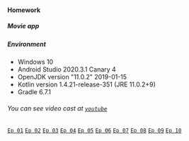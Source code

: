 #### Homework
##### Movie app
##### Environment
- Windows 10
- Android Studio 2020.3.1 Canary 4
- OpenJDK version "11.0.2" 2019-01-15
- Kotlin version 1.4.21-release-351 (JRE 11.0.2+9)
- Gradle 6.7.1

###### You can see video cast at [`youtube`](https://www.youtube.com/watch?v=mPKpoz3BTRA&list=PLK7Hkn6sI-e280phjJ0ufKTSt9DDLecPb)
[`Ep 01`](https://youtu.be/mPKpoz3BTRA)
[`Ep 02`](https://youtu.be/qbDAmUJw01k)
[`Ep 03`](https://youtu.be/KbgFlVkyB9E)
[`Ep 04`](https://youtu.be/-k_Rp9KUTeM)
[`Ep 05`](https://youtu.be/2yGS9cQMmTs)
[`Ep 06`](https://youtu.be/vIh0dlLpwQw)
[`Ep 07`](https://youtu.be/EaovJAUrRJE)
[`Ep 08`](https://youtu.be/wJzyM_y3uwU)
[`Ep 09`](https://youtu.be/JX7bLYmEeEc)
[`Ep 10`](https://youtu.be/B0XpS0pByHM)